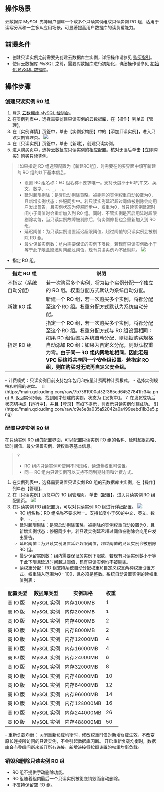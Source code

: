 ## 操作场景
云数据库 MySQL 支持用户创建一个或多个只读实例组成只读实例 RO 组，适用于读写分离和一主多从应用场景，可显著提高用户数据库的读负载能力。

## 前提条件
- 创建只读实例之前需要先创建云数据库主实例，详细操作请参见 [购买指引](https://cloud.tencent.com/document/product/236/5160)。
- 使用云数据库 MySQL 之前，需要对数据库进行初始化，详细操作请参见 [初始化 MySQL 数据库](/doc/product/236/3128)。

## 操作步骤

### 创建只读实例 RO 组
1. 登录 [云数据库 MySQL 控制台](https://console.cloud.tencent.com/cdb/ )。
2. 在实例列表中，选择需要创建只读实例的云数据库，在【操作】列单击【管理】。
3. 在【实例详情】页签中，单击【实例架构图】中的【添加只读实例】，进入只读实例管理页。
![](https://main.qcloudimg.com/raw/a017d9e2bd0fa0431dd136f174a37e86.png)
4. 在【只读实例】页签中，单击【新建】，创建只读实例。
5. 进入购买页中，选择云数据库只读实例的相应配置。核对无误后单击【立即购买】购买只读实例。
>! 如果指定 RO 组选项配置为【新建RO组】，则需要在购买界面中填写新建的 RO 组的以下基本信息。
>- 设置 RO 组名称：RO 组名称不要求唯一。支持长度小于60的中文、英文、数字、`-`、`_`、`.` 。
>- 延时超限剔除：是否启动剔除策略。被剔除的实例权重自动设置为0，且新增实例状态：停服同步中。若只读实例延迟超过阈值被剔除会向用户发出警告，且实例状态为停服同步中、权重为0，当只读实例延迟时间小于阈值时会重新加入到 RO 组。同时，不管实例是否启用延时超限剔除功能，当只读实例故障被剔除后，待实例修复也会重新加入到 RO 组。
>- 延迟阈值：为只读实例设置延迟超限阈值，超过阈值的只读实例会被剔除 RO 组。
>- 最少保留实例数：组内需要保证的实例下限数，若现有只读实例数小于等于此下限且延迟时间超过阈值，现有只读实例均不被剔除。
>![](https://main.qcloudimg.com/raw/ee281455dbe8abba9f215e743db73aa7.png)
>
 - 指定 RO 组。
 <table>
  <tr>
    <th width="25%">指定 RO 组</th>
    <th width="75%">说明</th>
  </tr>
  <tr>
    <td>不指定（系统自动分配）</td>
    <td>若一次购买多个实例，将为每个实例分配一个独立的 RO 组。权重分配方式默认为系统自动分配。</td>
  </tr>
  <tr>
    <td>新建 RO 组</td>
    <td>新建一个 RO 组，若一次购买多个实例，将都分配至这个 RO 组。权重分配方式默认为系统自动分配。</td>
  </tr>
  <tr>
    <td>指定 RO 组</td>
    <td>指定一个 RO 组，若一次购买多个实例，将都分配至这个 RO 组。权重分配方式与 RO 组设置相同：如果 RO 组设置为系统自动分配，则根据购买规格自动添加 RO 组；如果为自定义分配，则默认权重为零。<b>由于同一 RO 组内网地址相同，因此若是 VPC 网络将共享同一个安全组设置。若指定 RO 组，则在购买时无法再自定义安全组。</b></td>
  </tr>
</table>
 - 计费模式：只读实例目前支持包年包月和按量计费两种计费模式。
 - 选择实例规格和所需的硬盘。
![](https://main.qcloudimg.com/raw/7b7361900af82f365cd64527841fc34a.png)
6. 返回实例列表，找到刚才创建的实例，状态为【发货中】。
7. 在发货成功后状态切换成【运行中】，并且【登录】有如下提示，则表示只读实例创建成功。
![](https://main.qcloudimg.com/raw/c9e6e8a035a52042a0a499eebd11b3e5.png)

### 配置只读实例 RO 组
在只读实例 RO 组的配置界面，可以配置只读实例 RO 组的名称、延时超限策略、延时阈值、最少保留实例、读权重等基本信息。
>?
>- RO 组内只读实例可使用不同规格，读流量权重可设置。
>- 同一 RO 组内只读实例可以支持不同到期时间和计费方式。
>
1. 在实例列表中，选择需要设置只读实例 RO 组的云数据库主实例，在【操作】列单击【管理】。
2. 在【只读实例】页签中的 RO 组管理页，单击【配置】，进入只读实例 RO 组配置页。
![](https://main.qcloudimg.com/raw/89c689053c575d878dd9716d959f7929.png)
3. 在只读实例 RO 组配置页，可以对只读实例 RO 组进行详细配置。
![](https://main.qcloudimg.com/raw/0ce8acd91cd420cc174d02ca420d79ac.png)
   - RO 组名称：RO 组名称不要求唯一。支持长度小于60的中文、英文、数字、`-`、`_`、`.`。
   - 延时超限剔除：是否启动剔除策略。被剔除的实例权重自动设置为0，且新增实例状态：停服同步中。若只读实例延迟超过阈值被剔除会向用户发出警告。
   - 延迟阈值：为只读实例设置延迟超限阈值，超过阈值的只读实例会被剔除 RO 组。
   - 最少保留实例数：组内需要保证的实例下限数，若现有只读实例数小于等于此下限且延迟时间超过阈值，现有只读实例均不被剔除。
   - 读权重分配：RO 组支持系统自动分配权重和自定义权重两种权重设置方式。权重输入范围为0 - 100，且必须是整数。系统自动设置实例的读权重值列表：
<table>
  <tr>
    <th>配置类型</th>
    <th>数据库类型</th>
    <th>实例规格</th>
    <th>权重</th>
  </tr>
  <tr>
    <td>高 IO 版</td>
    <td>MySQL 实例</td>
		<td>内存1000MB</td>
		<td>1</td>
  </tr>
  <tr>
    <td>高 IO 版</td>
    <td>MySQL 实例</td>
		<td>内存2000MB</td>
		<td>1</td>
  </tr>
  <tr>
    <td>高 IO 版</td>
    <td>MySQL 实例</td>
		<td>内存4000MB</td>
		<td>2</td>
  </tr>
	  <tr>
    <td>高 IO 版</td>
    <td>MySQL 实例</td>
		<td>内存8000MB</td>
		<td>2</td>
  </tr>
	  <tr>
    <td>高 IO 版</td>
    <td>MySQL 实例</td>
		<td>内存12000MB</td>
		<td>4</td>
  </tr>
	  <tr>
    <td>高 IO 版</td>
    <td>MySQL 实例</td>
		<td>内存16000MB</td>
		<td>4</td>
  </tr>
	  <tr>
    <td>高 IO 版</td>
    <td>MySQL 实例</td>
		<td>内存24000MB</td>
		<td>8</td>
  </tr>
	  <tr>
    <td>高 IO 版</td>
    <td>MySQL 实例</td>
		<td>内存32000MB</td>
		<td>8</td>
  </tr>
	  <tr>
    <td>高 IO 版</td>
    <td>MySQL 实例</td>
		<td>内存48000MB</td>
		<td>10</td>
  </tr>
	  <tr>
    <td>高 IO 版</td>
    <td>MySQL 实例</td>
		<td>内存64000MB</td>
		<td>12</td>
  </tr>
	  <tr>
    <td>高 IO 版</td>
    <td>MySQL 实例</td>
		<td>内存96000MB</td>
		<td>14</td>
  </tr>
	  <tr>
    <td>高 IO 版</td>
    <td>MySQL 实例</td>
		<td>内存128000MB</td>
		<td>16</td>
  </tr>
	  <tr>
    <td>高 IO 版</td>
    <td>MySQL 实例</td>
		<td>内存244000MB</td>
		<td>26</td>
  </tr>  <tr>
    <td>高 IO 版</td>
    <td>MySQL 实例</td>
		<td>内存488000MB</td>
		<td>50</td>
  </tr>
</table>
 - 重新负载均衡：
 关闭重新负载均衡时，修改权重时仅对新增负载生效，不改变原长连接所访问的只读实例，不会引起数据库闪断。
  开启重新负载均衡时，数据库会有秒级闪断来断开所有连接，新增连接将按照设置的权重均衡负载。

### 销毁和删除只读实例 RO 组
- RO 组不提供手动删除功能。
- RO 组随着组内最后一个只读实例被彻底销毁而自动删除。
- 不支持保留空 RO 组。
